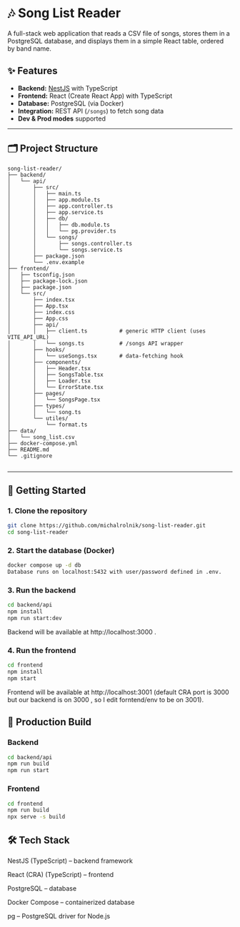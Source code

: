 # 🎶 Song List Reader

A full-stack web application that reads a CSV file of songs, stores them in a PostgreSQL database, and displays them in a simple React table, ordered by band name.

## ✨ Features
- **Backend:** [NestJS](https://nestjs.com/) with TypeScript  
- **Frontend:** React (Create React App) with TypeScript  
- **Database:** PostgreSQL (via Docker)  
- **Integration:** REST API (`/songs`) to fetch song data  
- **Dev & Prod modes** supported  

---

## 🗂 Project Structure

```text
song-list-reader/
├── backend/
│   └── api/
│       ├── src/
│       │   ├── main.ts
│       │   ├── app.module.ts
│       │   ├── app.controller.ts
│       │   ├── app.service.ts
│       │   ├── db/
│       │   │   ├── db.module.ts
│       │   │   └── pg.provider.ts
│       │   └── songs/
│       │       ├── songs.controller.ts
│       │       └── songs.service.ts
│       ├── package.json
│       └── .env.example
├── frontend/
│   ├── tsconfig.json
│   ├── package-lock.json
│   ├── package.json
│   └── src/
│       ├── index.tsx
│       ├── App.tsx
│       ├── index.css
│       ├── App.css
│       ├── api/
│       │   ├── client.ts          # generic HTTP client (uses VITE_API_URL)
│       │   └── songs.ts           # /songs API wrapper
│       ├── hooks/
│       │   └── useSongs.tsx       # data-fetching hook
│       ├── components/
│       │   ├── Header.tsx
│       │   ├── SongsTable.tsx
│       │   ├── Loader.tsx
│       │   └── ErrorState.tsx
│       ├── pages/
│       │   └── SongsPage.tsx
│       ├── types/
│       │   └── song.ts
│       └── utiles/
│           └── format.ts
├── data/
│   └── song_list.csv
├── docker-compose.yml
├── README.md
└── .gitignore


```
---

## 🚀 Getting Started

### 1. Clone the repository
```bash
git clone https://github.com/michalrolnik/song-list-reader.git
cd song-list-reader
```

### 2. Start the database (Docker)
```bash
docker compose up -d db
Database runs on localhost:5432 with user/password defined in .env.
```



### 3. Run the backend
```bash
cd backend/api
npm install
npm run start:dev
```

Backend will be available at http://localhost:3000
.

### 4. Run the frontend
```bash
cd frontend
npm install
npm start
```

Frontend will be available at http://localhost:3001
 (default CRA port is 3000 but our backend is on 3000 , so I edit forntend/env to be on 3001).

## 🔧 Production Build
### Backend
```bash
cd backend/api
npm run build
npm run start
```

### Frontend
```bash
cd frontend
npm run build
npx serve -s build
```

 ## 🛠 Tech Stack

NestJS (TypeScript) – backend framework

React (CRA) (TypeScript) – frontend

PostgreSQL – database

Docker Compose – containerized database

pg – PostgreSQL driver for Node.js



